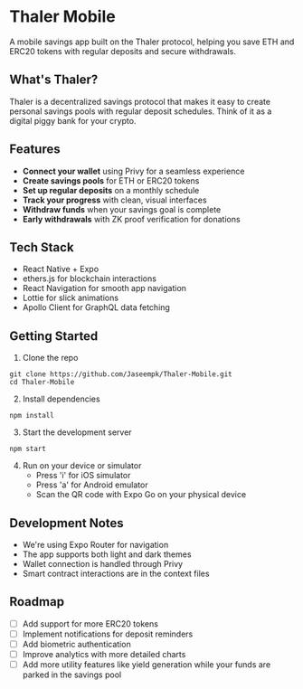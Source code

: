 # Thaler Mobile

A mobile savings app built on the Thaler protocol, helping you save ETH and ERC20 tokens with regular deposits and secure withdrawals.

## What's Thaler?

Thaler is a decentralized savings protocol that makes it easy to create personal savings pools with regular deposit schedules. Think of it as a digital piggy bank for your crypto.

## Features

- **Connect your wallet** using Privy for a seamless experience
- **Create savings pools** for ETH or ERC20 tokens
- **Set up regular deposits** on a monthly schedule
- **Track your progress** with clean, visual interfaces
- **Withdraw funds** when your savings goal is complete
- **Early withdrawals** with ZK proof verification for donations

## Tech Stack

- React Native + Expo
- ethers.js for blockchain interactions
- React Navigation for smooth app navigation
- Lottie for slick animations
- Apollo Client for GraphQL data fetching

## Getting Started

1. Clone the repo

```
git clone https://github.com/Jaseempk/Thaler-Mobile.git
cd Thaler-Mobile
```

2. Install dependencies

```
npm install
```

3. Start the development server

```
npm start
```

4. Run on your device or simulator
   - Press 'i' for iOS simulator
   - Press 'a' for Android emulator
   - Scan the QR code with Expo Go on your physical device

## Development Notes

- We're using Expo Router for navigation
- The app supports both light and dark themes
- Wallet connection is handled through Privy
- Smart contract interactions are in the context files

## Roadmap

- [ ] Add support for more ERC20 tokens
- [ ] Implement notifications for deposit reminders
- [ ] Add biometric authentication
- [ ] Improve analytics with more detailed charts
- [ ] Add more utility features like yield generation while your funds are parked in the savings pool
